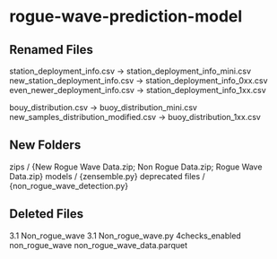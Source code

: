 # rogue-wave-prediction-model

## Renamed Files
station_deployment_info.csv -> station_deployment_info_mini.csv
new_station_deployment_info.csv -> station_deployment_info_0xx.csv
even_newer_deployment_info.csv -> station_deployment_info_1xx.csv

bouy_distribution.csv -> buoy_distribution_mini.csv
new_samples_distribution_modified.csv -> buoy_distribution_1xx.csv

## New Folders
zips / {New Rogue Wave Data.zip; Non Rogue Data.zip; Rogue Wave Data.zip}
models / {zensemble.py}
deprecated files / {non_rogue_wave_detection.py}

## Deleted Files
3.1 Non_rogue_wave
3.1 Non_rogue_wave.py
4checks_enabled
non_rogue_wave
non_rogue_wave_data.parquet
